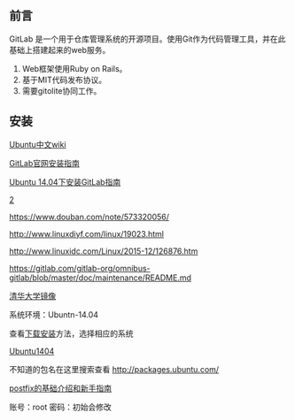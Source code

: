 前言
-----

GitLab 是一个用于仓库管理系统的开源项目。使用Git作为代码管理工具，并在此基础上搭建起来的web服务。

1. Web框架使用Ruby on Rails。
2. 基于MIT代码发布协议。
3. 需要gitolite协同工作。

安装
----

[Ubuntu中文wiki](http://wiki.ubuntu.org.cn/)

[GitLab官网安装指南](https://about.gitlab.com/downloads/)

[Ubuntu 14.04下安装GitLab指南](http://www.open-open.com/lib/view/open1433584757328.html)

[2](http://sanwen8.cn/p/24ddwHe.html)

https://www.douban.com/note/573320056/

http://www.linuxdiyf.com/linux/19023.html

http://www.linuxidc.com/Linux/2015-12/126876.htm

https://gitlab.com/gitlab-org/omnibus-gitlab/blob/master/doc/maintenance/README.md

[清华大学镜像](https://mirror.tuna.tsinghua.edu.cn/help/gitlab-ce/)

系统环境：Ubuntn-14.04

查看[下载安装](https://about.gitlab.com/downloads/)方法，选择相应的系统

[Ubuntu1404](https://about.gitlab.com/downloads/#ubuntu1404)

不知道的包名在这里搜索查看
http://packages.ubuntu.com/

[postfix的基础介绍和新手指南](http://wiki.ubuntu.org.cn/UbuntuHelp:PostfixBasicSetupHowto/zh)

账号：root 密码：初始会修改
